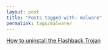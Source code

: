 ```yaml
---
layout: post
title: "Posts tagged with: malware"
permalink: tags/malware/
---
```

[How to uninstall the Flashback Trojan](/2012/04/how-to-uninstall-flashback-trojan)
